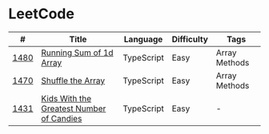 # LeetCode

| #                        | Title                                                                                                               | Language   | Difficulty | Tags          |
| ------------------------ | ------------------------------------------------------------------------------------------------------------------- | ---------- | ---------- | ------------- |
| [1480](1480/solution.ts) | [Running Sum of 1d Array](https://leetcode.com/problems/running-sum-of-1d-array/)                                   | TypeScript | Easy       | Array Methods |
| [1470](1470/solution.ts) | [Shuffle the Array](https://leetcode.com/problems/shuffle-the-array/)                                               | TypeScript | Easy       | Array Methods |
| [1431](1431/solution.ts) | [Kids With the Greatest Number of Candies](https://leetcode.com/problems/kids-with-the-greatest-number-of-candies/) | TypeScript | Easy       | -             |
